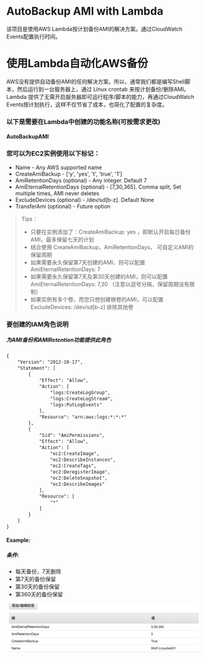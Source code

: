 # AutoBackup AMI with Lambda
该项目是使用AWS Lambda按计划备份AMI的解决方案。通过CloudWatch Events配置执行时间。

# 使用Lambda自动化AWS备份

AWS没有提供自动备份AMI的任何解决方案。所以，通常我们都是编写Shell脚本，然后运行到一台服务器上，通过 Linux crontab 来按计划备份/删除AMI。
Lambda 提供了无需开启服务器即可运行程序/脚本的能力，再通过CloudWatch Events按计划执行，这样不仅节省了成本，也简化了配置的复杂度。

### 以下是需要在Lambda中创建的功能名称(可按需求更改)
#### AutoBackupAMI

### 您可以为EC2实例使用以下标记：

* Name                          - Any AWS supported name 
* CreateAmiBackup               - ['y', 'yes', 't', 'true', '1']
* AmiRetentionDays (optional)   - Any integer. Default 7
* AmiEternalRetentionDays (optional)    - [7,30,365]. Comma split, Set multiple times, AMI never deletes
* ExcludeDevices (optional)     - /dev/sd[b-z]. Default None
* TransferAmi (optional)        - Future option

> Tips：
> * 只要在实例添加了：CreateAmiBackup: yes ，即默认开启每日备份AMI，最多保留七天的计划
> * 结合使用 CreateAmiBackup，AmiRetentionDays， 可自定义AMI的保留周期
> * 如果需要永久保留第7天创建的AMI，则可以配置 AmiEternalRetentionDays: 7
> * 如果需要永久保留第7天及第30天创建的AMI，则可以配置 AmiEternalRetentionDays: 7,30 （注意以逗号分隔，保留周期没有限制）
> * 如果实例有多个卷，而您只想创建根卷的AMI，可以配置 ExcludeDevices: /dev/sd[b-z] 排除其他卷

### 要创建的IAM角色说明
##### 为AMI备份和AMIRetention功能提供此角色
```
{
    "Version": "2012-10-17",
    "Statement": [
        {
            "Effect": "Allow",
            "Action": [
                "logs:CreateLogGroup",
                "logs:CreateLogStream",
                "logs:PutLogEvents"
            ],
            "Resource": "arn:aws:logs:*:*:*"
        },
        {
            "Sid": "AmiPermissions",
            "Effect": "Allow",
            "Action": [
                "ec2:CreateImage",
                "ec2:DescribeInstances",
                "ec2:CreateTags",
                "ec2:DeregisterImage",
                "ec2:DeleteSnapshot",
                "ec2:DescribeImages"
            ],
            "Resource": [
                "*"
            ]
        }
    ]
}
```

#### Example:
##### **条件:**
* 每天备份，7天删除
* 第7天的备份保留
* 第30天的备份保留
* 第360天的备份保留

![Example](https://github.com/ChampionWolf/AWS-Lambda_BackupAmi/blob/master/Example.png?raw=true)
